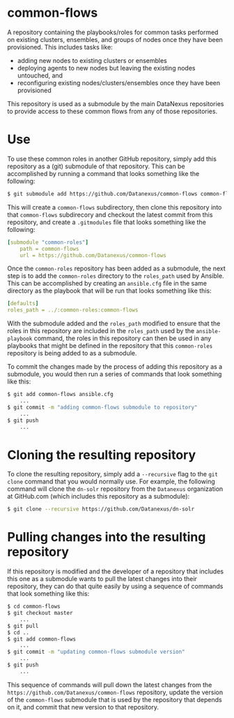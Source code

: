 # common-flows
A repository containing the playbooks/roles for common tasks performed on existing clusters, ensembles, and groups of nodes once they have been provisioned. This includes tasks like:

* adding new nodes to existing clusters or ensembles
* deploying agents to new nodes but leaving the existing nodes untouched, and
* reconfiguring existing nodes/clusters/ensembles once they have been provisioned

This repository is used as a submodule by the main DataNexus repositories to provide access to these common flows from any of those repositories.

# Use
To use these common roles in another GitHub repository, simply add this repository as a (git) submodule of that repository.  This can be accomplished by running a command that looks something like the following:

```bash
$ git submodule add https://github.com/Datanexus/common-flows common-flows
```

This will create a `common-flows` subdirectory, then clone this repository into that `common-flows` subdirecory and checkout the latest commit from this repository, and create a `.gitmodules` file that looks something like the following:

```yaml
[submodule "common-roles"]
    path = common-flows
    url = https://github.com/Datanexus/common-flows
```

Once the `common-roles` repository has been added as a submodule, the next step is to add the `common-roles` directory to the `roles_path` used by Ansible.  This can be accomplished by creating an `ansible.cfg` file in the same directory as the playbook that will be run that looks something like this:

```yaml
[defaults]
roles_path = ../:common-roles:common-flows
```

With the submodule added and the `roles_path` modified to ensure that the roles in this repository are included in the `roles_path` used by the `ansible-playbook` command, the roles in this repository can then be used in any playbooks that might be defined in the repository that this `common-roles` repository is being added to as a submodule.

To commit the changes made by the process of adding this repository as a submodule, you would then run a series of commands that look something like this:

```bash
$ git add common-flows ansible.cfg
    ...
$ git commit -m "adding common-flows submodule to repository"
    ...
$ git push
    ...
```

# Cloning the resulting repository
To clone the resulting repository, simply add a `--recursive` flag to the `git clone` command that you would normally use.  For example, the following command will clone the `dn-solr` repository from the `Datanexus` organization at GitHub.com (which includes this repository as a submodule):

```bash
$ git clone --recursive https://github.com/Datanexus/dn-solr
```

# Pulling changes into the resulting repository
If this repository is modified and the developer of a repository that includes this one as a submodule wants to pull the latest changes into their repository, they can do that quite easily by using a sequence of commands that look something like this:

```bash
$ cd common-flows
$ git checkout master
    ...
$ git pull
$ cd ..
$ git add common-flows
    ...
$ git commit -m "updating common-flows submodule version"
    ...
$ git push
    ...
```

This sequence of commands will pull down the latest changes from the `https://github.com/Datanexus/common-flows` repository, update the version of the `common-flows` submodule that is used by the  repository that depends on it, and commit that new version to that repository.
